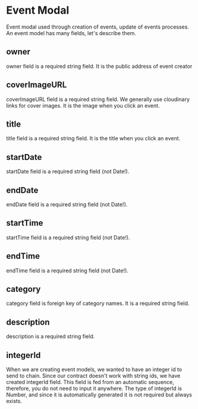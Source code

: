 # Event Modal
Event modal used through creation of events, update of events processes. An event model has many fields, let's describe them.

## owner
owner field is a required string field. It is the public address of event creator

## coverImageURL
coverImageURL field is a required string field. We generally use cloudinary links for cover images. It is the image when you click an event.

## title
title field is a required string field. It is the title when you click an event.

## startDate
startDate field is a required string field (not Date!).

## endDate
endDate field is a required string field (not Date!).

## startTime
startTime field is a required string field (not Date!).

## endTime
endTime field is a required string field (not Date!).

## category
category field is foreign key of category names. It is a required string field. 

## description
description is a required string field.

## integerId
When we are creating event models, we wanted to have an integer id to send to chain. Since our contract doesn't work with string ids, we have created integerId field. This field is fed from an automatic sequence, therefore, you do not need to input it anywhere. The type of integerId is Number, and since it is automatically generated it is not required but always exists.